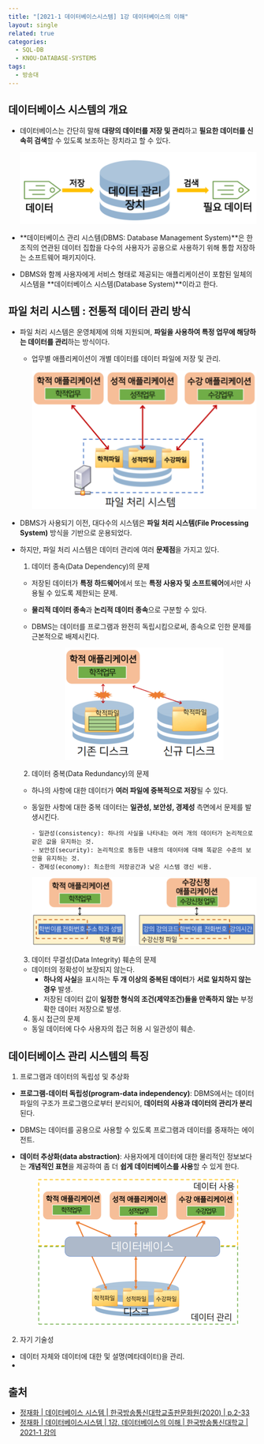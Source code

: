 ```yaml
---
title: "[2021-1 데이터베이스시스템] 1강 데이터베이스의 이해"
layout: single
related: true
categories:
  - SQL-DB
  - KNOU-DATABASE-SYSTEMS
tags:
  - 방송대
---
```


## 데이터베이스 시스템의 개요
- 데이터베이스는 간단히 말해 **대량의 데이터를 저장 및 관리**하고 **필요한 데이터를 신속히 검색**할 수 있도록 보조하는 장치라고 할 수 있다.

  <p align="center"><img src="/assets/images/sql-db/001-definition-of-database.png"></p>
  
- **데이터베이스 관리 시스템(DBMS: Database Management System)**은 한 조직의 연관된 데이터 집합을 다수의 사용자가 공용으로 사용하기 위해 통합 저장하는 소프트웨어 패키지이다.
- DBMS와 함께 사용자에게 서비스 형태로 제공되는 애플리케이션이 포함된 일체의 시스템을 **데이터베이스 시스템(Database System)**이라고 한다.

## 파일 처리 시스템 : 전통적 데이터 관리 방식
- 파일 처리 시스템은 운영체제에 의해 지원되며, **파일을 사용하여 특정 업무에 해당하는 데이터를 관리**하는 방식이다.
  - 업무별 애플리케이션이 개별 데이터를 데이터 파일에 저장 및 관리. 
  
    <p align="center"><img src="/assets/images/sql-db/001-file-processing-system.png"></p>

- DBMS가 사용되기 이전, 대다수의 시스템은 **파일 처리 시스템(File Processing System)** 방식을 기반으로 운용되었다.
- 하지만, 파일 처리 시스템은 데이터 관리에 여러 **문제점**을 가지고 있다.

  1. 데이터 종속(Data Dependency)의 문제
    - 저장된 데이터가 **특정 하드웨어**에서 또는 **특정 사용자 및 소프트웨어**에서만 사용될 수 있도록 제한되는 문제.
    - **물리적 데이터 종속**과 **논리적 데이터 종속**으로 구분할 수 있다.
    - DBMS는 데이터를 프로그램과 완전히 독립시킴으로써, 종속으로 인한 문제를 근본적으로 배제시킨다.
    
      <p align="center"><img src="/assets/images/sql-db/001-data-dependency.png"></p>
        
  2. 데이터 중복(Data Redundancy)의 문제
    - 하나의 사항에 대한 데이터가 **여러 파일에 중복적으로 저장**될 수 있다.
    - 동일한 사항에 대한 중복 데이터는 **일관성, 보안성, 경제성** 측면에서 문제를 발생시킨다.
    
          - 일관성(consistency): 하나의 사실을 나타내는 여러 개의 데이터가 논리적으로 같은 값을 유지하는 것.
          - 보안성(security): 논리적으로 동등한 내용의 데이터에 대해 똑같은 수준의 보안을 유지하는 것.
          - 경제성(economy): 최소한의 저장공간과 낮은 시스템 갱신 비용.

        <p align="center"><img src="/assets/images/sql-db/001-data-redundancy.png"></p>
        
  3. 데이터 무결성(Data Integrity) 훼손의 문제
    - 데이터의 정확성이 보장되지 않는다.
      - **하나의 사실**을 표시하는 **두 개 이상의 중복된 데이터**가 **서로 일치하지 않는 경우** 발생.
      - 저장된 데이터 값이 **일정한 형식의 조건(제약조건)들을 만족하지 않는** 부정확한 데이터 저장으로 발생.
  
  4. 동시 접근의 문제
    - 동일 데이터에 다수 사용자의 접근 허용 시 일관성이 훼손.
    
## 데이터베이스 관리 시스템의 특징
1. 프로그램과 데이터의 독립성 및 추상화
  - **프로그램-데이터 독립성(program-data independency)**: DBMS에서는 데이터 파일의 구조가 프로그램으로부터 분리되어, **데이터의 사용과 데이터의 관리가 분리**된다.
  - DBMS는 데이터를 공용으로 사용할 수 있도록 프로그램과 데이터를 중재하는 에이전트.
  - **데이터 추상화(data abstraction)**: 사용자에게 데이터에 대한 물리적인 정보보다는 **개념적인 표현**을 제공하여 좀 더 **쉽게 데이터베이스를 사용**할 수 있게 한다.

    <p align="center"><img src="/assets/images/sql-db/001-dbms.png"></p>

2. 자기 기술성
  - 데이터 자체와 데이터에 대한 및 설명(메타데이터)을 관리.
  - 


 
## 출처
- [정재화 \| 데이터베이스 시스템 \| 한국방송통신대학교출판문화원(2020) \| p.2-33](https://press.knou.ac.kr/goods/textBookView.do?condCmdtCode=9788920035500&condLscValue=001&condYr=&condSmst=)
- [정재화 \| 데이터베이스시스템 \| 1강. 데이터베이스의 이해 \| 한국방송통신대학교 \| 2021-1 강의](https://ucampus.knou.ac.kr/ekp/user/course/initUCRCourse.sdo?pageIndex=1&recordCountPerPage=4&sbjtId=KNOU1411001&cntsId=KNOU1411&atlcNo=6889724&tespNo=&lectPldcTocNo=&examApexNo=&burSbjtCd=&tabNo=01&curSbjtId=&curLectPldcTocNo=&systemDiv=H&searchCntsCateNo=34&searchShgr=&searchSeme=&epTicket=LOG)
